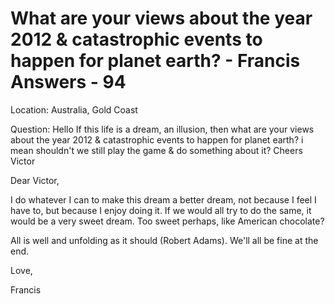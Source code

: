 # What are your views about the year 2012 &amp; catastrophic events to happen for planet earth? - Francis Answers - 94

Location: Australia, Gold Coast&nbsp;
 
Question: Hello If this life is a dream, an illusion, then what are your views about the year 2012 &amp; catastrophic events to happen for planet earth? i mean shouldn't we still play the game &amp; do something about it? Cheers Victor

  

Dear Victor,

  

I do whatever I can to make this dream a better dream, not because I feel I have to, but because I enjoy doing it. If we would all try to do the same, it would be a very sweet dream. Too sweet perhaps, like American chocolate?

All is well and unfolding as it should (Robert Adams). We'll all be fine at the end.

  

Love,

Francis

